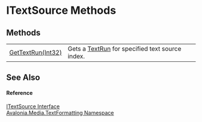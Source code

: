 # ITextSource Methods




## Methods
<table>
<tr>
<td><a href="M_Avalonia_Media_TextFormatting_ITextSource_GetTextRun">GetTextRun(Int32)</a></td>
<td>Gets a <a href="T_Avalonia_Media_TextFormatting_TextRun">TextRun</a> for specified text source index.</td>
</tr>
</table>

## See Also


#### Reference
<a href="T_Avalonia_Media_TextFormatting_ITextSource">ITextSource Interface</a>  
<a href="N_Avalonia_Media_TextFormatting">Avalonia.Media.TextFormatting Namespace</a>  

